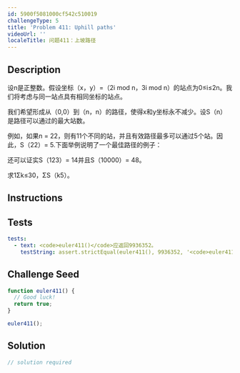 ```yaml
---
id: 5900f5081000cf542c510019
challengeType: 5
title: 'Problem 411: Uphill paths'
videoUrl: ''
localeTitle: 问题411：上坡路径
---
```


## Description
<section id="description">设n是正整数。假设坐标（x，y）=（2i mod n，3i mod n）的站点为0≤i≤2n。我们将考虑与同一站点具有相同坐标的站点。 <p>我们希望形成从（0,0）到（n，n）的路径，使得x和y坐标永不减少。设S（n）是路径可以通过的最大站数。 </p><p>例如，如果n = 22，则有11个不同的站，并且有效路径最多可以通过5个站。因此，S（22）= 5.下面举例说明了一个最佳路径的例子： </p><p>还可以证实S（123）= 14并且S（10000）= 48。 </p><p>求1Σk≤30，ΣS（k5）。 </p></section>

## Instructions
<section id="instructions">
</section>

## Tests
<section id='tests'>

```yml
tests:
  - text: <code>euler411()</code>应返回9936352。
    testString: assert.strictEqual(euler411(), 9936352, '<code>euler411()</code> should return 9936352.');

```

</section>

## Challenge Seed
<section id='challengeSeed'>

<div id='js-seed'>

```js
function euler411() {
  // Good luck!
  return true;
}

euler411();

```

</div>



</section>

## Solution
<section id='solution'>

```js
// solution required
```
</section>
